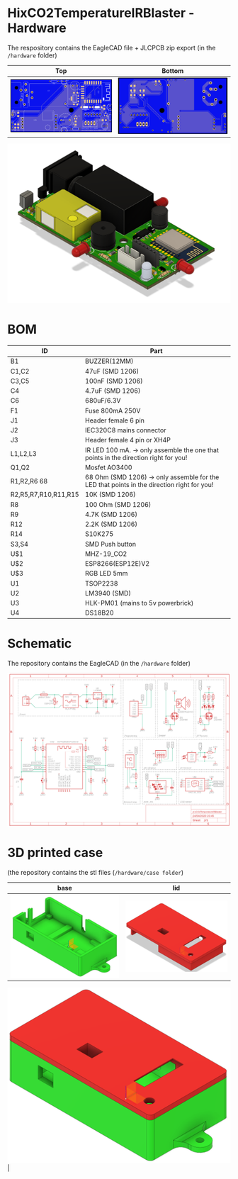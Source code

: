 # HixCO2TemperatureIRBlaster - Hardware
The respository contains the EagleCAD file + JLCPCB zip export (in the `/hardware` folder)

| Top                                 | Bottom                                 |
|-------------------------------------|----------------------------------------|
| ![PCB top view](images/pcb_top.png) | ![PCB bottom view](images/pcb_bot.png) |

![3D PCB](images/3d_pcb.png)

# BOM
| ID                                 | Part                                                                |
|------------------------------------|----------------------------------------------------------------------
|B1                                  | BUZZER(12MM)     
|C1,C2                               | 47uF (SMD 1206)             
|C3,C5                               | 100nF (SMD 1206)            
|C4                                  | 4.7uF (SMD 1206) 
|C6                                  | 680uF/6.3V 
|F1                                  | Fuse 800mA 250V       
|J1                                  | Header female 6 pin
|J2                                  | IEC320C8 mains connector         
|J3                                  | Header female 4 pin or XH4P             
|L1,L2,L3                            | IR LED 100 mA.    -> only assemble the one that points in the direction right for you!
|Q1,Q2                               | Mosfet AO3400           
|R1,R2,R6 68                         | 68 Ohm (SMD 1206) -> only assemble for the LED that points in the direction right for you!                
|R2,R5,R7,R10,R11,R15                | 10K (SMD 1206)             
|R8                                  | 100 Ohm (SMD 1206)          
|R9                                  | 4.7K (SMD 1206)
|R12                                 | 2.2K (SMD 1206)  
|R14                                 | S10K275          
|S3,S4                               | SMD Push button     
|U$1                                 | MHZ-19_CO2       
|U$2                                 | ESP8266(ESP12E)V2
|U$3                                 | RGB LED 5mm          
|U1                                  | TSOP2238      
|U2                                  | LM3940 (SMD)         
|U3                                  | HLK-PM01 (mains to 5v powerbrick)     
|U4                                  | DS18B20   

# Schematic
The repository contains the EagleCAD (in the `/hardware` folder)

![Schematic](images/schematic.png)

# 3D printed case
(the repository contains the stl files (`/hardware/case folder`)

| base                                  | lid                                     |
|---------------------------------------|-----------------------------------------|
| ![PCB top view](images/case_base.png) | ![PCB bottom view](images/case_lid.png) |

![PCB top view](images/case_assembled.png)
|
